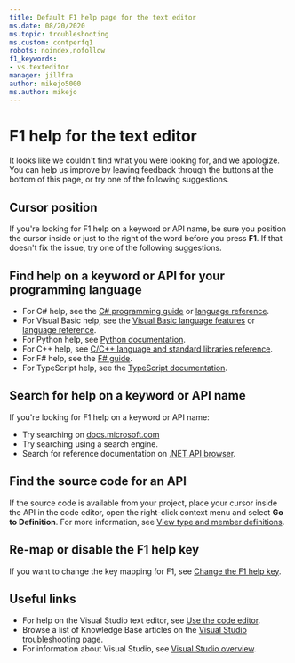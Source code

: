 ```yaml
---
title: Default F1 help page for the text editor
ms.date: 08/20/2020
ms.topic: troubleshooting
ms.custom: contperfq1
robots: noindex,nofollow
f1_keywords:
- vs.texteditor
manager: jillfra
author: mikejo5000
ms.author: mikejo
---
```

# F1 help for the text editor

It looks like we couldn't find what you were looking for, and we apologize. You can help us improve by leaving feedback through the buttons at the bottom of this page, or try one of the following suggestions.

## Cursor position

If you're looking for F1 help on a keyword or API name, be sure you position the cursor inside or just to the right of the word before you press **F1**. If that doesn't fix the issue, try one of the following suggestions.

## Find help on a keyword or API for your programming language

- For C# help, see the [C# programming guide](/dotnet/csharp/programming-guide/) or [language reference](/dotnet/csharp/language-reference/).
- For Visual Basic help, see the [Visual Basic language features](/dotnet/visual-basic/programming-guide/language-features/) or [language reference](/dotnet/visual-basic/language-reference/).
- For Python help, see [Python documentation](https://docs.python.org/).
- For C++ help, see [C/C++ language and standard libraries reference](/cpp/cpp/c-cpp-language-and-standard-libraries).
- For F# help, see the [F# guide](/dotnet/fsharp/).
- For TypeScript help, see the [TypeScript documentation](https://www.typescriptlang.org/docs).

## Search for help on a keyword or API name

If you're looking for F1 help on a keyword or API name:
- Try searching on [docs.microsoft.com](https://docs.microsoft.com)
- Try searching using a search engine.
- Search for reference documentation on [.NET API browser](/dotnet/api/).

## Find the source code for an API

If the source code is available from your project, place your cursor inside the API in the code editor, open the right-click context menu and select **Go to Definition**. For more information, see [View type and member definitions](../../ide/go-to-and-peek-definition).

## Re-map or disable the F1 help key

If you want to change the key mapping for F1, see [Change the F1 help key](../not-in-toc/change-f1-help-key.md).

## Useful links

- For help on the Visual Studio text editor, see [Use the code editor](../../ide/writing-code-in-the-code-and-text-editor.md).
- Browse a list of Knowledge Base articles on the [Visual Studio troubleshooting](/troubleshoot/visualstudio/welcome-visual-studio/) page.
- For information about Visual Studio, see [Visual Studio overview](../../get-started/visual-studio-ide.md).
